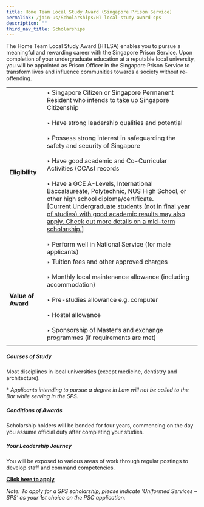 ```yaml
---
title: Home Team Local Study Award (Singapore Prison Service)
permalink: /join-us/Scholarships/HT-local-study-award-sps
description: ""
third_nav_title: Scholarships
---
```

The Home Team Local Study Award (HTLSA) enables you to pursue a meaningful and rewarding career with the Singapore Prison Service. Upon completion of your undergraduate education at a reputable local university, you will be appointed as Prison Officer in the Singapore Prison Service to transform lives and influence communities towards a society without re-offending.

|  |  | 
| -------- | -------- | 
|<b>Eligibility</b>| ‣ Singapore Citizen or Singapore Permanent Resident who intends to take up Singapore Citizenship<br>&nbsp;<br>‣ Have strong leadership qualities and potential<br>&nbsp;<br>‣ Possess strong interest in safeguarding the safety and security of Singapore<br>&nbsp;<br>‣ Have good academic and Co-Curricular Activities (CCAs) records<br>&nbsp;<br>‣ Have a GCE A-Levels, International Baccalaureate, Polytechnic, NUS High School, or other high school diploma/certificate. <br>[[Current Undergraduate students (not in final year of studies) with good academic results may also apply. Check out more details on a mid-term scholarship.](/join-us/scholarships/mha-mid-term-scholarship)]<br>&nbsp;<br>‣ Perform well in National Service (for male applicants)| 
|<b>Value of Award</b>| ‣ Tuition fees and other approved charges<br>&nbsp;<br>‣ Monthly local maintenance allowance (including accommodation)<br>&nbsp;<br>‣ Pre-studies allowance e.g. computer<br>&nbsp;<br>‣ Hostel allowance<br>&nbsp;<br>‣ Sponsorship of Master’s and exchange programmes (if requirements are met) |
|  |  | 

##### Courses of Study
Most disciplines in local universities (except medicine, dentistry and architecture).

\* _Applicants intending to pursue a degree in Law will not be called to the Bar while serving in the SPS._

##### Conditions of Awards
Scholarship holders will be bonded for four years, commencing on the day you assume official duty after completing your studies.

##### Your Leadership Journey
You will be exposed to various areas of work through regular postings to develop staff and command competencies.

[**Click here to apply**](https://www.psc.gov.sg/apply-for-scholarships)

_Note: To apply for a SPS scholarship, please indicate 'Uniformed Services – SPS’ as your 1st choice on the PSC application._